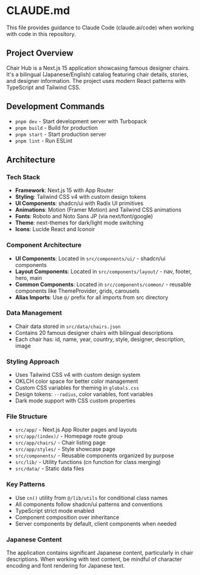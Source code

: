 # CLAUDE.md

This file provides guidance to Claude Code (claude.ai/code) when working with code in this repository.

## Project Overview

Chair Hub is a Next.js 15 application showcasing famous designer chairs. It's a bilingual (Japanese/English) catalog featuring chair details, stories, and designer information. The project uses modern React patterns with TypeScript and Tailwind CSS.

## Development Commands

- `pnpm dev` - Start development server with Turbopack
- `pnpm build` - Build for production
- `pnpm start` - Start production server
- `pnpm lint` - Run ESLint

## Architecture

### Tech Stack
- **Framework**: Next.js 15 with App Router
- **Styling**: Tailwind CSS v4 with custom design tokens
- **UI Components**: shadcn/ui with Radix UI primitives
- **Animations**: Motion (Framer Motion) and Tailwind CSS animations
- **Fonts**: Roboto and Noto Sans JP (via next/font/google)
- **Theme**: next-themes for dark/light mode switching
- **Icons**: Lucide React and Iconoir

### Component Architecture
- **UI Components**: Located in `src/components/ui/` - shadcn/ui components
- **Layout Components**: Located in `src/components/layout/` - nav, footer, hero, main
- **Common Components**: Located in `src/components/common/` - reusable components like ThemeProvider, grids, carousels
- **Alias Imports**: Use `@/` prefix for all imports from src directory

### Data Management
- Chair data stored in `src/data/chairs.json`
- Contains 20 famous designer chairs with bilingual descriptions
- Each chair has: id, name, year, country, style, designer, description, image

### Styling Approach
- Uses Tailwind CSS v4 with custom design system
- OKLCH color space for better color management
- Custom CSS variables for theming in `globals.css`
- Design tokens: `--radius`, color variables, font variables
- Dark mode support with CSS custom properties

### File Structure
- `src/app/` - Next.js App Router pages and layouts
- `src/app/(index)/` - Homepage route group
- `src/app/chairs/` - Chair listing page
- `src/app/styles/` - Style showcase page
- `src/components/` - Reusable components organized by purpose
- `src/lib/` - Utility functions (cn function for class merging)
- `src/data/` - Static data files

### Key Patterns
- Use `cn()` utility from `@/lib/utils` for conditional class names
- All components follow shadcn/ui patterns and conventions
- TypeScript strict mode enabled
- Component composition over inheritance
- Server components by default, client components when needed

### Japanese Content
The application contains significant Japanese content, particularly in chair descriptions. When working with text content, be mindful of character encoding and font rendering for Japanese text.